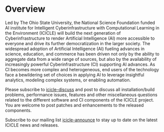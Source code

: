 # Overview
Led by The Ohio State University, the National Science Foundation funded AI institute for Intelligent Cyberinfrastructure with Computational Learning in the Environment (ICICLE) will build the next generation of Cyberinfrastructure to render Artificial Intelligence (AI) more accessible to everyone and drive its further democratization in the larger society.
The widespread adoption of Artificial Intelligence (AI) fueling advances in science, education, and commerce has been driven not only by the ability to aggregate data from a wide range of sources, but also by the availability of increasingly powerful Cyberinfrastructure (CI) supporting AI advances. As CI becomes more complex and heterogeneous, end users of the technology face a bewildering set of choices in applying AI to leverage insightful analytics, modeling complex systems, or enabling automation.

Please subscribe to [icicle-discuss](https://lists.osu.edu/mailman/listinfo/icicle-discuss) and post to discuss all installation/build problems, performance issues, features and other miscellaneous questions related to the different software and CI components of the ICICLE project. You are welcome to post patches and enhancements to the released components.

Subscribe to our mailing list [icicle-announce](https://lists.osu.edu/mailman/listinfo/icicle-announce) to stay up to date on the latest ICICLE news and releases.
